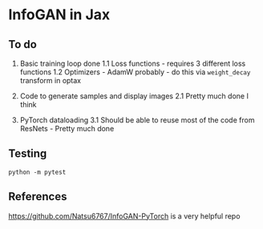 # InfoGAN in Jax

## To do

1. Basic training loop done
    1.1 Loss functions - requires 3 different loss functions
    1.2 Optimizers - AdamW probably - do this via ```weight_decay``` transform in optax

2. Code to generate samples and display images 
    2.1 Pretty much done I think

3. PyTorch dataloading
    3.1 Should be able to reuse most of the code from ResNets - Pretty much done

## Testing
```
python -m pytest
```

## References

https://github.com/Natsu6767/InfoGAN-PyTorch is a very helpful repo 
